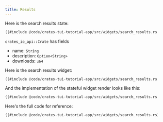 ```yaml
---
title: Results
---
```


Here is the search results state:

```rust title="src/widgets/search_results.rs"
{{#include @code/crates-tui-tutorial-app/src/widgets/search_results.rs:state}}
```

`crates_io_api::Crate` has fields

- name: `String`
- description: `Option<String>`
- downloads: `u64`

Here is the search results widget:

```rust title="src/widgets/search_results.rs"
{{#include @code/crates-tui-tutorial-app/src/widgets/search_results.rs:widget}}
```

And the implementation of the stateful widget render looks like this:

```rust title="src/widgets/search_results.rs"
{{#include @code/crates-tui-tutorial-app/src/widgets/search_results.rs:render}}
```

Here's the full code for reference:

```rust collapsed title="src/widgets/search_results.rs (click to expand)"
{{#include @code/crates-tui-tutorial-app/src/widgets/search_results.rs}}
```
